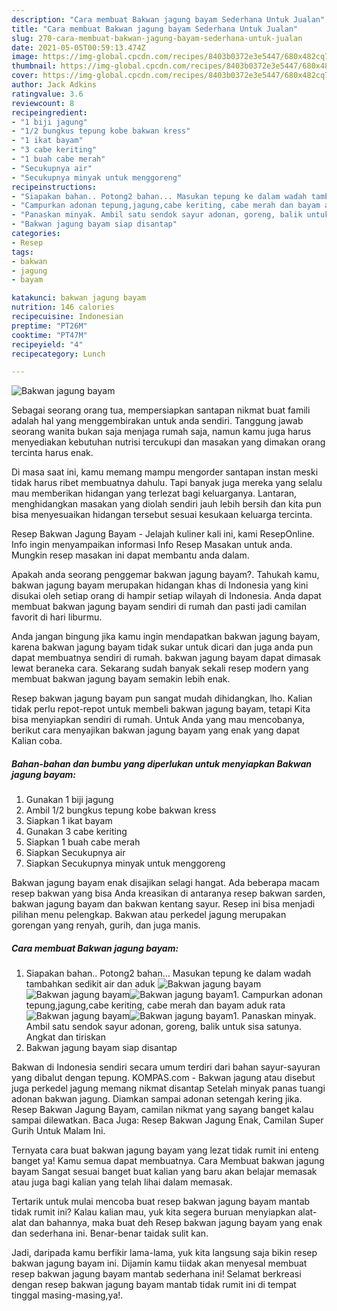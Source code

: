 ```yaml
---
description: "Cara membuat Bakwan jagung bayam Sederhana Untuk Jualan"
title: "Cara membuat Bakwan jagung bayam Sederhana Untuk Jualan"
slug: 270-cara-membuat-bakwan-jagung-bayam-sederhana-untuk-jualan
date: 2021-05-05T00:59:13.474Z
image: https://img-global.cpcdn.com/recipes/8403b0372e3e5447/680x482cq70/bakwan-jagung-bayam-foto-resep-utama.jpg
thumbnail: https://img-global.cpcdn.com/recipes/8403b0372e3e5447/680x482cq70/bakwan-jagung-bayam-foto-resep-utama.jpg
cover: https://img-global.cpcdn.com/recipes/8403b0372e3e5447/680x482cq70/bakwan-jagung-bayam-foto-resep-utama.jpg
author: Jack Adkins
ratingvalue: 3.6
reviewcount: 8
recipeingredient:
- "1 biji jagung"
- "1/2 bungkus tepung kobe bakwan kress"
- "1 ikat bayam"
- "3 cabe keriting"
- "1 buah cabe merah"
- "Secukupnya air"
- "Secukupnya minyak untuk menggoreng"
recipeinstructions:
- "Siapakan bahan.. Potong2 bahan... Masukan tepung ke dalam wadah tambahkan sedikit air dan aduk"
- "Campurkan adonan tepung,jagung,cabe keriting, cabe merah dan bayam aduk rata"
- "Panaskan minyak. Ambil satu sendok sayur adonan, goreng, balik untuk sisa satunya. Angkat dan tiriskan"
- "Bakwan jagung bayam siap disantap"
categories:
- Resep
tags:
- bakwan
- jagung
- bayam

katakunci: bakwan jagung bayam 
nutrition: 146 calories
recipecuisine: Indonesian
preptime: "PT26M"
cooktime: "PT47M"
recipeyield: "4"
recipecategory: Lunch

---
```



![Bakwan jagung bayam](https://img-global.cpcdn.com/recipes/8403b0372e3e5447/680x482cq70/bakwan-jagung-bayam-foto-resep-utama.jpg)

Sebagai seorang orang tua, mempersiapkan santapan nikmat buat famili adalah hal yang menggembirakan untuk anda sendiri. Tanggung jawab seorang  wanita bukan saja menjaga rumah saja, namun kamu juga harus menyediakan kebutuhan nutrisi tercukupi dan masakan yang dimakan orang tercinta harus enak.

Di masa  saat ini, kamu memang mampu mengorder santapan instan meski tidak harus ribet membuatnya dahulu. Tapi banyak juga mereka yang selalu mau memberikan hidangan yang terlezat bagi keluarganya. Lantaran, menghidangkan masakan yang diolah sendiri jauh lebih bersih dan kita pun bisa menyesuaikan hidangan tersebut sesuai kesukaan keluarga tercinta. 

Resep Bakwan Jagung Bayam - Jelajah kuliner kali ini, kami ResepOnline. Info ingin menyampaikan informasi Info Resep Masakan untuk anda. Mungkin resep masakan ini dapat membantu anda dalam.

Apakah anda seorang penggemar bakwan jagung bayam?. Tahukah kamu, bakwan jagung bayam merupakan hidangan khas di Indonesia yang kini disukai oleh setiap orang di hampir setiap wilayah di Indonesia. Anda dapat membuat bakwan jagung bayam sendiri di rumah dan pasti jadi camilan favorit di hari liburmu.

Anda jangan bingung jika kamu ingin mendapatkan bakwan jagung bayam, karena bakwan jagung bayam tidak sukar untuk dicari dan juga anda pun dapat membuatnya sendiri di rumah. bakwan jagung bayam dapat dimasak lewat beraneka cara. Sekarang sudah banyak sekali resep modern yang membuat bakwan jagung bayam semakin lebih enak.

Resep bakwan jagung bayam pun sangat mudah dihidangkan, lho. Kalian tidak perlu repot-repot untuk membeli bakwan jagung bayam, tetapi Kita bisa menyiapkan sendiri di rumah. Untuk Anda yang mau mencobanya, berikut cara menyajikan bakwan jagung bayam yang enak yang dapat Kalian coba.

<!--inarticleads1-->

##### Bahan-bahan dan bumbu yang diperlukan untuk menyiapkan Bakwan jagung bayam:

1. Gunakan 1 biji jagung
1. Ambil 1/2 bungkus tepung kobe bakwan kress
1. Siapkan 1 ikat bayam
1. Gunakan 3 cabe keriting
1. Siapkan 1 buah cabe merah
1. Siapkan Secukupnya air
1. Siapkan Secukupnya minyak untuk menggoreng


Bakwan jagung bayam enak disajikan selagi hangat. Ada beberapa macam resep bakwan yang bisa Anda kreasikan di antaranya resep bakwan sarden, bakwan jagung bayam dan bakwan kentang sayur. Resep ini bisa menjadi pilihan menu pelengkap. Bakwan atau perkedel jagung merupakan gorengan yang renyah, gurih, dan juga manis. 

<!--inarticleads2-->

##### Cara membuat Bakwan jagung bayam:

1. Siapakan bahan.. Potong2 bahan... Masukan tepung ke dalam wadah tambahkan sedikit air dan aduk
<img src="https://img-global.cpcdn.com/steps/106cce2d98dfd0cf/160x128cq70/bakwan-jagung-bayam-langkah-memasak-1-foto.jpg" alt="Bakwan jagung bayam"><img src="https://img-global.cpcdn.com/steps/3632185e5274b48f/160x128cq70/bakwan-jagung-bayam-langkah-memasak-1-foto.jpg" alt="Bakwan jagung bayam"><img src="https://img-global.cpcdn.com/steps/80457411230b1e61/160x128cq70/bakwan-jagung-bayam-langkah-memasak-1-foto.jpg" alt="Bakwan jagung bayam">1. Campurkan adonan tepung,jagung,cabe keriting, cabe merah dan bayam aduk rata
<img src="https://img-global.cpcdn.com/steps/aea384b9762e7cd3/160x128cq70/bakwan-jagung-bayam-langkah-memasak-2-foto.jpg" alt="Bakwan jagung bayam"><img src="https://img-global.cpcdn.com/steps/d5fdffedd123defa/160x128cq70/bakwan-jagung-bayam-langkah-memasak-2-foto.jpg" alt="Bakwan jagung bayam">1. Panaskan minyak. Ambil satu sendok sayur adonan, goreng, balik untuk sisa satunya. Angkat dan tiriskan
1. Bakwan jagung bayam siap disantap


Bakwan di Indonesia sendiri secara umum terdiri dari bahan sayur-sayuran yang dibalut dengan tepung. KOMPAS.com - Bakwan jagung atau disebut juga perkedel jagung memang nikmat disantap Setelah minyak panas tuangi adonan bakwan jagung. Diamkan sampai adonan setengah kering jika. Resep Bakwan Jagung Bayam, camilan nikmat yang sayang banget kalau sampai dilewatkan. Baca Juga: Resep Bakwan Jagung Enak, Camilan Super Gurih Untuk Malam Ini. 

Ternyata cara buat bakwan jagung bayam yang lezat tidak rumit ini enteng banget ya! Kamu semua dapat membuatnya. Cara Membuat bakwan jagung bayam Sangat sesuai banget buat kalian yang baru akan belajar memasak atau juga bagi kalian yang telah lihai dalam memasak.

Tertarik untuk mulai mencoba buat resep bakwan jagung bayam mantab tidak rumit ini? Kalau kalian mau, yuk kita segera buruan menyiapkan alat-alat dan bahannya, maka buat deh Resep bakwan jagung bayam yang enak dan sederhana ini. Benar-benar taidak sulit kan. 

Jadi, daripada kamu berfikir lama-lama, yuk kita langsung saja bikin resep bakwan jagung bayam ini. Dijamin kamu tiidak akan menyesal membuat resep bakwan jagung bayam mantab sederhana ini! Selamat berkreasi dengan resep bakwan jagung bayam mantab tidak rumit ini di tempat tinggal masing-masing,ya!.

